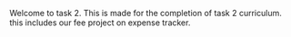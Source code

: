 Welcome to task 2.
This is made for the completion of task 2 curriculum.
this includes our fee project on expense tracker.

